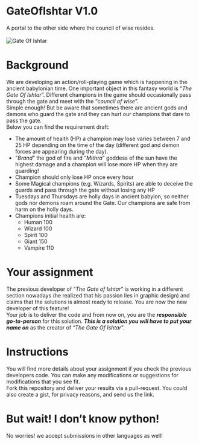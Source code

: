 # GateOfIshtar V1.0
A portal to the other side where the council of wise resides.
<br>
<br>
![Gate Of Ishtar](http://i63.tinypic.com/52nz8w.jpg)
<br>
# Background
We are developing an action/roll-playing game which is happening in the ancient babylonian time. One important object in this fantasy world is “*The Gate Of Ishtar*”. Different champions in the game should occasionally pass through the gate and meet with the “*council of wise*”.
<br>
Simple enough! But be aware that sometimes there are ancient gods and demons who guard the gate and they can hurt our champions that dare to pass the gate.
<br>
Below you can find the requirement draft:
* The amount of health (HP) a champion may lose varies between 7 and 25 HP depending on the time of the day (different god and demon forces are appearing during the day).
* “*Brand*” the god of fire and “*Mithra*” goddess of the sun have the highest damage and a champion will lose more HP when they are guarding!
* Champion should only lose HP once every hour
* Some Magical champions (e.g. Wizards, Spirits) are able to deceive the guards and pass through the gate without losing any HP
* Tuesdays and Thursdays are holly days in ancient babylon, so neither gods nor demons roam around the Gate. Our champions are safe from harm on the holly days.
* Champions initial health are:
  * Human 100
  * Wizard 100
  * Spirit 100
  * Giant 150
  * Vampire 110

# Your assignment
The previous developer of “*The Gate of Ishtar*” is working in a different section nowadays (he realized that his passion lies in graphic design) and claims that the solutions is almost ready to release. You are now the new developer of this feature!
<br>
Your job is to deliver the code and from now on, you are the ***responsible go-to-person*** for this solution. ***This is a solution you will have to put your name on*** as the creator of “*The Gate Of Ishtar*”.

# Instructions
You will find more details about your assignment if you check the previous developers code. You can make any modifications or suggestions for modifications that you see fit.
<br>
Fork this repository and deliver your results via a pull-request. You could also create a gist, for privacy reasons, and send us the link.

# But wait! I don’t know python!
No worries! we accept submissions in other languages as well!
